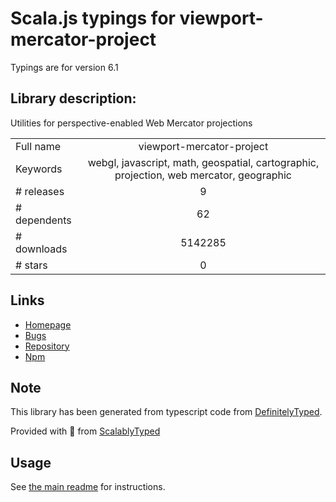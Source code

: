 
# Scala.js typings for viewport-mercator-project

Typings are for version 6.1

## Library description:
Utilities for perspective-enabled Web Mercator projections

|                    |                 |
| ------------------ | :-------------: |
| Full name          | viewport-mercator-project |
| Keywords           | webgl, javascript, math, geospatial, cartographic, projection, web mercator, geographic |
| # releases         | 9 |
| # dependents       | 62 |
| # downloads        | 5142285 |
| # stars            | 0 |

## Links
- [Homepage](https://github.com/uber-web/math.gl#readme)
- [Bugs](https://github.com/uber-web/math.gl/issues)
- [Repository](https://github.com/uber-web/math.gl)
- [Npm](https://www.npmjs.com/package/viewport-mercator-project)
    


## Note
This library has been generated from typescript code from [DefinitelyTyped](https://definitelytyped.org).

Provided with :purple_heart: from [ScalablyTyped](https://github.com/oyvindberg/ScalablyTyped)

## Usage
See [the main readme](../../readme.md) for instructions.



